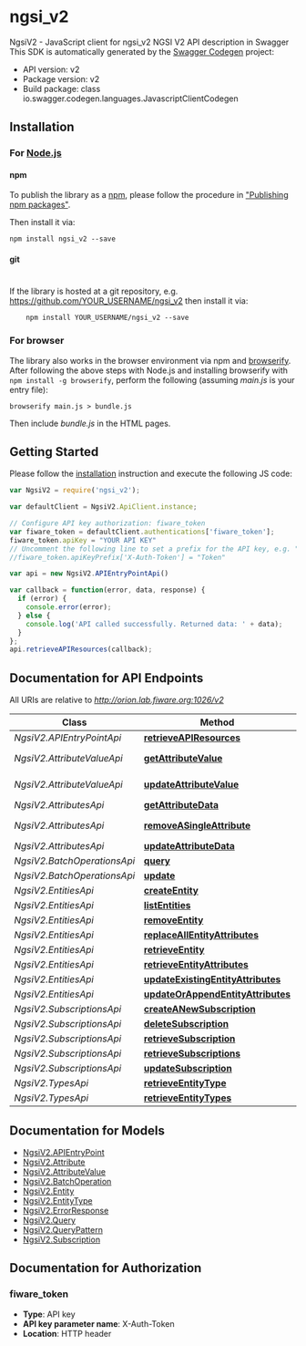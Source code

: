 # ngsi_v2

NgsiV2 - JavaScript client for ngsi_v2
NGSI V2 API description in Swagger
This SDK is automatically generated by the [Swagger Codegen](https://github.com/swagger-api/swagger-codegen) project:

- API version: v2
- Package version: v2
- Build package: class io.swagger.codegen.languages.JavascriptClientCodegen

## Installation

### For [Node.js](https://nodejs.org/)

#### npm

To publish the library as a [npm](https://www.npmjs.com/),
please follow the procedure in ["Publishing npm packages"](https://docs.npmjs.com/getting-started/publishing-npm-packages).

Then install it via:

```shell
npm install ngsi_v2 --save
```

#### git
#
If the library is hosted at a git repository, e.g.
https://github.com/YOUR_USERNAME/ngsi_v2
then install it via:

```shell
    npm install YOUR_USERNAME/ngsi_v2 --save
```

### For browser

The library also works in the browser environment via npm and [browserify](http://browserify.org/). After following
the above steps with Node.js and installing browserify with `npm install -g browserify`,
perform the following (assuming *main.js* is your entry file):

```shell
browserify main.js > bundle.js
```

Then include *bundle.js* in the HTML pages.

## Getting Started

Please follow the [installation](#installation) instruction and execute the following JS code:

```javascript
var NgsiV2 = require('ngsi_v2');

var defaultClient = NgsiV2.ApiClient.instance;

// Configure API key authorization: fiware_token
var fiware_token = defaultClient.authentications['fiware_token'];
fiware_token.apiKey = "YOUR API KEY"
// Uncomment the following line to set a prefix for the API key, e.g. "Token" (defaults to null)
//fiware_token.apiKeyPrefix['X-Auth-Token'] = "Token"

var api = new NgsiV2.APIEntryPointApi()

var callback = function(error, data, response) {
  if (error) {
    console.error(error);
  } else {
    console.log('API called successfully. Returned data: ' + data);
  }
};
api.retrieveAPIResources(callback);

```

## Documentation for API Endpoints

All URIs are relative to *http://orion.lab.fiware.org:1026/v2*

Class | Method | HTTP request | Description
------------ | ------------- | ------------- | -------------
*NgsiV2.APIEntryPointApi* | [**retrieveAPIResources**](docs/APIEntryPointApi.md#retrieveAPIResources) | **GET** / | 
*NgsiV2.AttributeValueApi* | [**getAttributeValue**](docs/AttributeValueApi.md#getAttributeValue) | **GET** /entities/{entityId}/attrs/{attrName}/value | 
*NgsiV2.AttributeValueApi* | [**updateAttributeValue**](docs/AttributeValueApi.md#updateAttributeValue) | **PUT** /entities/{entityId}/attrs/{attrName}/value | 
*NgsiV2.AttributesApi* | [**getAttributeData**](docs/AttributesApi.md#getAttributeData) | **GET** /entities/{entityId}/attrs/{attrName} | 
*NgsiV2.AttributesApi* | [**removeASingleAttribute**](docs/AttributesApi.md#removeASingleAttribute) | **DELETE** /entities/{entityId}/attrs/{attrName} | 
*NgsiV2.AttributesApi* | [**updateAttributeData**](docs/AttributesApi.md#updateAttributeData) | **PUT** /entities/{entityId}/attrs/{attrName} | 
*NgsiV2.BatchOperationsApi* | [**query**](docs/BatchOperationsApi.md#query) | **POST** /op/query | 
*NgsiV2.BatchOperationsApi* | [**update**](docs/BatchOperationsApi.md#update) | **POST** /op/update | 
*NgsiV2.EntitiesApi* | [**createEntity**](docs/EntitiesApi.md#createEntity) | **POST** /entities | 
*NgsiV2.EntitiesApi* | [**listEntities**](docs/EntitiesApi.md#listEntities) | **GET** /entities | 
*NgsiV2.EntitiesApi* | [**removeEntity**](docs/EntitiesApi.md#removeEntity) | **DELETE** /entities/{entityId} | 
*NgsiV2.EntitiesApi* | [**replaceAllEntityAttributes**](docs/EntitiesApi.md#replaceAllEntityAttributes) | **PUT** /entities/{entityId}/attrs | 
*NgsiV2.EntitiesApi* | [**retrieveEntity**](docs/EntitiesApi.md#retrieveEntity) | **GET** /entities/{entityId} | 
*NgsiV2.EntitiesApi* | [**retrieveEntityAttributes**](docs/EntitiesApi.md#retrieveEntityAttributes) | **GET** /entities/{entityId}/attrs | 
*NgsiV2.EntitiesApi* | [**updateExistingEntityAttributes**](docs/EntitiesApi.md#updateExistingEntityAttributes) | **PATCH** /entities/{entityId}/attrs | 
*NgsiV2.EntitiesApi* | [**updateOrAppendEntityAttributes**](docs/EntitiesApi.md#updateOrAppendEntityAttributes) | **POST** /entities/{entityId}/attrs | 
*NgsiV2.SubscriptionsApi* | [**createANewSubscription**](docs/SubscriptionsApi.md#createANewSubscription) | **POST** /subscriptions | 
*NgsiV2.SubscriptionsApi* | [**deleteSubscription**](docs/SubscriptionsApi.md#deleteSubscription) | **DELETE** /subscriptions/{subscriptionId} | 
*NgsiV2.SubscriptionsApi* | [**retrieveSubscription**](docs/SubscriptionsApi.md#retrieveSubscription) | **GET** /subscriptions/{subscriptionId} | 
*NgsiV2.SubscriptionsApi* | [**retrieveSubscriptions**](docs/SubscriptionsApi.md#retrieveSubscriptions) | **GET** /subscriptions | 
*NgsiV2.SubscriptionsApi* | [**updateSubscription**](docs/SubscriptionsApi.md#updateSubscription) | **PATCH** /subscriptions/{subscriptionId} | 
*NgsiV2.TypesApi* | [**retrieveEntityType**](docs/TypesApi.md#retrieveEntityType) | **GET** /types/{entityType} | 
*NgsiV2.TypesApi* | [**retrieveEntityTypes**](docs/TypesApi.md#retrieveEntityTypes) | **GET** /types/ | 


## Documentation for Models

 - [NgsiV2.APIEntryPoint](docs/APIEntryPoint.md)
 - [NgsiV2.Attribute](docs/Attribute.md)
 - [NgsiV2.AttributeValue](docs/AttributeValue.md)
 - [NgsiV2.BatchOperation](docs/BatchOperation.md)
 - [NgsiV2.Entity](docs/Entity.md)
 - [NgsiV2.EntityType](docs/EntityType.md)
 - [NgsiV2.ErrorResponse](docs/ErrorResponse.md)
 - [NgsiV2.Query](docs/Query.md)
 - [NgsiV2.QueryPattern](docs/QueryPattern.md)
 - [NgsiV2.Subscription](docs/Subscription.md)


## Documentation for Authorization


### fiware_token

- **Type**: API key
- **API key parameter name**: X-Auth-Token
- **Location**: HTTP header

